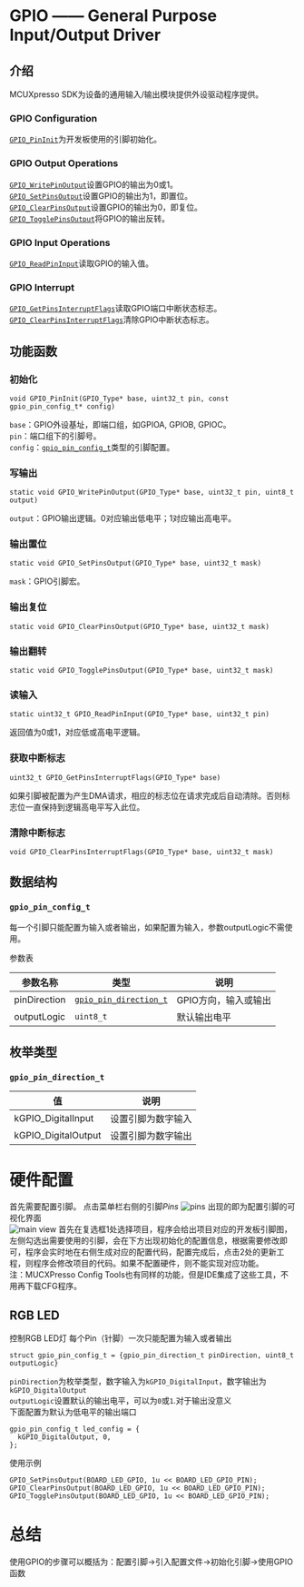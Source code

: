 # GPIO —— General Purpose Input/Output Driver

## 介绍
MCUXpresso SDK为设备的通用输入/输出模块提供外设驱动程序提供。  

### GPIO Configuration
[`GPIO_PinInit`](#func1)为开发板使用的引脚初始化。  

### GPIO Output Operations
[`GPIO_WritePinOutput`](#func2)设置GPIO的输出为0或1。  
[`GPIO_SetPinsOutput`](#func3)设置GPIO的输出为1，即置位。  
[`GPIO_ClearPinsOutput`](#func4)设置GPIO的输出为0，即复位。  
[`GPIO_TogglePinsOutput`](#func5)将GPIO的输出反转。  

### GPIO Input Operations
[`GPIO_ReadPinInput`](#func6)读取GPIO的输入值。  

### GPIO Interrupt
[`GPIO_GetPinsInterruptFlags`](#func7)读取GPIO端口中断状态标志。  
[`GPIO_ClearPinsInterruptFlags`](#func8)清除GPIO中断状态标志。  

## 功能函数
### <span id="func1">初始化</span>

	void GPIO_PinInit(GPIO_Type* base, uint32_t pin, const gpio_pin_config_t* config)

`base`：GPIO外设基址，即端口组，如GPIOA, GPIOB, GPIOC。   
`pin`：端口组下的引脚号。  
`config`：[`gpio_pin_config_t`](#struct1)类型的引脚配置。

### <span id="func2">写输出</span>

	static void GPIO_WritePinOutput(GPIO_Type* base, uint32_t pin, uint8_t output)

`output`：GPIO输出逻辑。0对应输出低电平；1对应输出高电平。  

### <span id="func3">输出置位</span>
	
	static void GPIO_SetPinsOutput(GPIO_Type* base, uint32_t mask)

`mask`：GPIO引脚宏。


### <span id="func4">输出复位</span>

	static void GPIO_ClearPinsOutput(GPIO_Type* base, uint32_t mask)

### <span id="func5">输出翻转</span>

	static void GPIO_TogglePinsOutput(GPIO_Type* base, uint32_t mask)

### <span id="func6">读输入</span>

	static uint32_t GPIO_ReadPinInput(GPIO_Type* base, uint32_t pin)

返回值为0或1，对应低或高电平逻辑。

### <span id="func7">获取中断标志</span>

	uint32_t GPIO_GetPinsInterruptFlags(GPIO_Type* base)

如果引脚被配置为产生DMA请求，相应的标志位在请求完成后自动清除。否则标志位一直保持到逻辑高电平写入此位。
### <span id="func8">清除中断标志</span>

	void GPIO_ClearPinsInterruptFlags(GPIO_Type* base, uint32_t mask)


## 数据结构
### <span id="struct1">`gpio_pin_config_t`</span>
每一个引脚只能配置为输入或者输出，如果配置为输入，参数outputLogic不需使用。

参数表  

参数名称|类型|说明
-|-|-
pinDirection|[`gpio_pin_direction_t`](#enum1)|GPIO方向，输入或输出
outputLogic|`uint8_t`|默认输出电平


## 枚举类型
### <span id="enum1">`gpio_pin_direction_t`</span>
值|说明
-|-
kGPIO_DigitalInput|设置引脚为数字输入
kGPIO_DigitalOutput|设置引脚为数字输出	



# 硬件配置
首先需要配置引脚。
点击菜单栏右侧的引脚*Pins*
![pins](https://i.imgur.com/aejMMki.png)
出现的即为配置引脚的可视化界面  
![main view](https://i.imgur.com/uopsZBo.png)
首先在复选框1处选择项目，程序会给出项目对应的开发板引脚图，左侧勾选出需要使用的引脚，会在下方出现初始化的配置信息，根据需要修改即可，程序会实时地在右侧生成对应的配置代码，配置完成后，点击2处的更新工程，则程序会修改项目的代码。如果不配置硬件，则不能实现对应功能。  
注：MUCXPresso Config Tools也有同样的功能，但是IDE集成了这些工具，不用再下载CFG程序。  

## RGB LED
控制RGB LED灯
每个Pin（针脚）一次只能配置为输入或者输出
```
struct gpio_pin_config_t = {gpio_pin_direction_t pinDirection, uint8_t outputLogic}
```
`pinDirection`为枚举类型，数字输入为`kGPIO_DigitalInput`，数字输出为`kGPIO_DigitalOutput`  
`outputLogic`设置默认的输出电平，可以为`0`或`1`.对于输出没意义  
下面配置为默认为低电平的输出端口
```
gpio_pin_config_t led_config = {
  kGPIO_DigitalOutput, 0,
};
```


使用示例
```
GPIO_SetPinsOutput(BOARD_LED_GPIO, 1u << BOARD_LED_GPIO_PIN);
GPIO_ClearPinsOutput(BOARD_LED_GPIO, 1u << BOARD_LED_GPIO_PIN);
GPIO_TogglePinsOutput(BOARD_LED_GPIO, 1u << BOARD_LED_GPIO_PIN);
```

# 总结
使用GPIO的步骤可以概括为：配置引脚->引入配置文件->初始化引脚->使用GPIO函数


